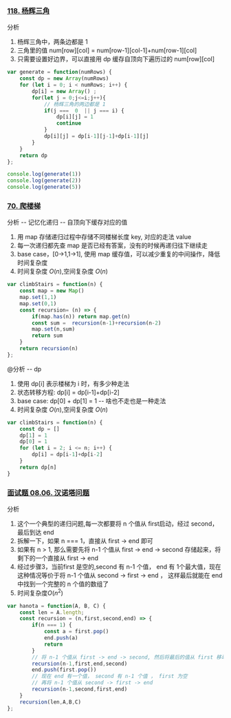 <!--
 * @Author: your name
 * @Date: 2021-08-26 07:51:13
 * @LastEditTime: 2021-08-26 08:34:32
 * @LastEditors: Please set LastEditors
 * @Description: In User Settings Edit
 * @FilePath: /LeetCode-FE-Javascript/Code/专题篇/4.动态规划/3.记忆化递归/README.md
-->

### [118. 杨辉三角](https://leetcode-cn.com/problems/pascals-triangle/submissions/)

分析
1. 杨辉三角中，两条边都是 1 
2. 三角里的值 num[row][col] = num[row-1][col-1]+num[row-1][col]
3. 只需要设置好边界，可以直接用 dp 缓存自顶向下遍历过的 num[row][col]
```javascript
var generate = function(numRows) {
    const dp = new Array(numRows)
    for (let i = 0; i < numRows; i++) {
        dp[i] = new Array() ;
        for(let j = 0;j<=i;j++){
            // 杨辉三角的两边都是 1
            if(j ===  0  || j === i) {
                dp[i][j] = 1
                continue
            }
            dp[i][j] = dp[i-1][j-1]+dp[i-1][j]
        }      
    }
    return dp
};

console.log(generate(1))
console.log(generate(2))
console.log(generate(5))
```

###  [70. 爬楼梯](https://leetcode-cn.com/problems/climbing-stairs/solution/ji-yi-hua-di-gui-yu-dp-by-jzsq_lyx-v2eh/)
分析 -- 记忆化递归 -- 自顶向下缓存对应的值
1. 用 map 存储递归过程中存储不同楼梯长度 key, 对应的走法 value
2. 每一次递归都先查 map 是否已经有答案，没有的时候再递归往下继续走
3. base case，[0->1,1->1], 使用 map 缓存值，可以减少重复的中间操作，降低时间复杂度
4. 时间复杂度 ${O(n)}$,空间复杂度 ${O(n)}$
```javascript
var climbStairs = function(n) {
    const map = new Map()
    map.set(1,1)
    map.set(0,1)
    const recursion= (n) => {
        if(map.has(n)) return map.get(n)
        const sum =  recursion(n-1)+recursion(n-2)
        map.set(n,sum)
        return sum
    }
    return recursion(n)
};
```
@分析 -- dp
1. 使用 dp[i] 表示楼梯为 i 时，有多少种走法
2. 状态转移方程: dp[i] = dp[i-1]+dp[i-2] 
3. base case: dp[0] + dp[1] = 1  -- 啥也不走也是一种走法
4. 时间复杂度 ${O(n)}$,空间复杂度 ${O(n)}$
```javascript
var climbStairs = function(n) {
    const dp = []
    dp[1] = 1
    dp[0] = 1
    for (let i = 2; i <= n; i++) {
        dp[i] = dp[i-1]+dp[i-2]
    }
    return dp[n]
}
```


### [面试题 08.06. 汉诺塔问题](https://leetcode-cn.com/problems/hanota-lcci/solution/di-gui-qiu-zhi-by-jzsq_lyx-gtpk/)
分析
1. 这个一个典型的递归问题,每一次都要将 n 个值从 first启动，经过 second，最后到达 end
2. 拆解一下，如果 n === 1，直接从 first -> end 即可
3. 如果有 n > 1, 那么需要先将 n-1 个值从 first -> end -> second  存储起来，将剩下的一个直接从 first -> end
4. 经过步骤3，当前first 是空的,second 有 n-1 个值， end 有 1个最大值，现在这种情况等价于将  n-1 个值从 second -> first -> end ， 这样最后就能在 end 中找到一个完整的 n 个值的数组了
5. 时间复杂度${O(n^2)}$
```javascript
var hanota = function(A, B, C) {
    const len = A.length;
    const recursion = (n,first,second,end) => {
        if(n === 1) {
            const a = first.pop()
            end.push(a)
            return
        }
        // 将 n-1 个值从 first -> end -> second, 然后将最后的值从 first 移动到 end
        recursion(n-1,first,end,second)
        end.push(first.pop())
        // 现在 end 有一个值， second 有 n-1 个值 ， first 为空
        // 再将 n-1 个值从 second -> first -> end
        recursion(n-1,second,first,end)
    }
    recursion(len,A,B,C)
};
```